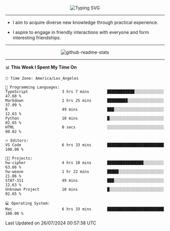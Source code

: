 <p align="center">
  <img src="https://readme-typing-svg.demolab.com?font=Fira+Code&weight=500&size=32&duration=2500&pause=1600&center=true&vCenter=true&random=false&width=1024&height=64&lines=Hi+there+%F0%9F%91%8B;I'm+delighted+you+could+make+it+here+%F0%9F%8E%89;I'm+Harry%2C+a+college+student+still+finding+my+way" alt="Typing SVG" />
</p>


---


- I aim to acquire diverse new knowledge through practical experience.

- I aspire to engage in friendly interactions with everyone and form interesting friendships.


---


<p align="center">
  <img src="https://github-readme-stats.vercel.app/api?username=Harry-Jing&show_icons=true" alt="github-readme-stats"/>
</p>


---

<!--START_SECTION:waka-->
📊 **This Week I Spent My Time On** 

```text
🕑︎ Time Zone: America/Los_Angeles

💬 Programming Languages: 
TypeScript               3 hrs 7 mins        ████████████░░░░░░░░░░░░░   47.60 % 
Markdown                 2 hrs 25 mins       █████████░░░░░░░░░░░░░░░░   37.09 % 
R                        49 mins             ███░░░░░░░░░░░░░░░░░░░░░░   12.63 % 
Python                   10 mins             █░░░░░░░░░░░░░░░░░░░░░░░░   02.65 % 
HTML                     0 secs              ░░░░░░░░░░░░░░░░░░░░░░░░░   00.02 % 

🔥 Editors: 
VS Code                  6 hrs 33 mins       █████████████████████████   100.00 % 

🐱‍💻 Projects: 
hw-cipher                4 hrs 10 mins       ████████████████░░░░░░░░░   63.66 % 
hw-weave                 1 hr 22 mins        █████░░░░░░░░░░░░░░░░░░░░   21.06 % 
STAT-311                 49 mins             ███░░░░░░░░░░░░░░░░░░░░░░   12.63 % 
Unknown Project          10 mins             █░░░░░░░░░░░░░░░░░░░░░░░░   02.65 % 

💻 Operating System: 
Mac                      6 hrs 33 mins       █████████████████████████   100.00 % 
```


 Last Updated on 26/07/2024 00:57:38 UTC
<!--END_SECTION:waka-->
